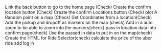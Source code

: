 Link the back button to go to the home page   (Check)
Create the confirm location button (Check) 
Create the confirm Locations button (Check)
plot A Random point on a map (Check)
Get Coordinates from a location(Check)
Add the pickup and dropoff as markers on the map (check)
Add in a auto zoom to be able to zoom into the markers(check)
pass in location data into confirm page(check)
Use the passed in data to put in on the map(check)
Create the HTML for Ride Selector(check)
calculate the price of the uber ride
add log in
